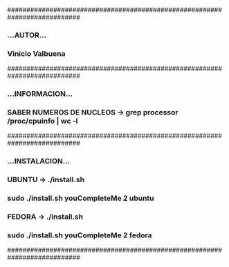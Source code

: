 ###########################################################################
###                              ...AUTOR...                            ###
###                            Vinicio Valbuena                         ###
###########################################################################
###                          ...INFORMACION...                          ###
### SABER NUMEROS DE NUCLEOS -> grep processor /proc/cpuinfo | wc -l    ###
###########################################################################
###                          ...INSTALACION...                          ###     
### UBUNTU -> ./install.sh                                              ###
###           sudo ./install.sh youCompleteMe 2 ubuntu                  ###
### FEDORA -> ./install.sh                                              ###
###           sudo ./install.sh youCompleteMe 2 fedora                  ###
###########################################################################

